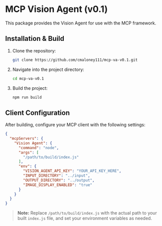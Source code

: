 # MCP Vision Agent (v0.1)

This package provides the Vision Agent for use with the MCP framework.

## Installation & Build

1. Clone the repository:

   ```bash
   git clone https://github.com/cmaloney111/mcp-va-v0.1.git
   ```

2. Navigate into the project directory:

   ```bash
   cd mcp-va-v0.1
   ```

3. Build the project:

   ```bash
   npm run build
   ```

## Client Configuration

After building, configure your MCP client with the following settings:

```json
{
  "mcpServers": {
    "Vision Agent": {
      "command": "node",
      "args": [
        "/path/to/build/index.js"
      ],
      "env": {
        "VISION_AGENT_API_KEY": "YOUR_API_KEY_HERE",
        "INPUT_DIRECTORY": "../input",
        "OUTPUT_DIRECTORY": "../output",
        "IMAGE_DISPLAY_ENABLED": "true"
      }
    }
  }
}
```

> **Note:** Replace `/path/to/build/index.js` with the actual path to your built `index.js` file, and set your environment variables as needed.
